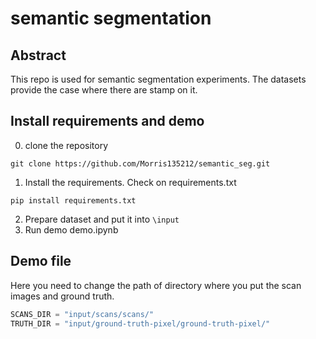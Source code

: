 # semantic segmentation

## Abstract
This repo is used for semantic segmentation experiments. The datasets provide the case where there are stamp on it.

## Install requirements and demo
0. clone the repository
```
git clone https://github.com/Morris135212/semantic_seg.git
```
1. Install the requirements. Check on requirements.txt
```
pip install requirements.txt
```
2. Prepare dataset and put it into ```\input```
3. Run demo demo.ipynb

## Demo file
Here you need to change the path of directory where you put the scan images and ground truth.
```python
SCANS_DIR = "input/scans/scans/"
TRUTH_DIR = "input/ground-truth-pixel/ground-truth-pixel/"
```

